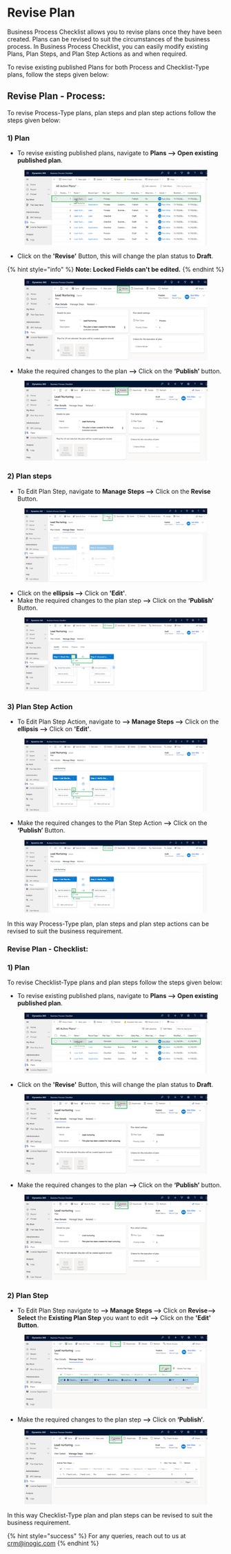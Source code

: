 # Revise Plan

Business Process Checklist allows you to revise plans once they have been created. Plans can be revised to suit the circumstances of the business process. In Business Process Checklist, you can easily modify existing Plans, Plan Steps, and Plan Step Actions as and when required.

To revise existing published Plans for both Process and Checklist-Type plans, follow the steps given below:

## Revise Plan - Process:

To revise Process-Type plans, plan steps and plan step actions follow the steps given below:

### 1) Plan

* To revise existing published plans, navigate to **Plans --> Open existing published plan**.

<figure><img src="../../../.gitbook/assets/revise plan_1.png" alt=""><figcaption></figcaption></figure>

* Click on the **'Revise'** Button, this will change the plan status to **Draft**.

{% hint style="info" %}
**Note: Locked Fields can't be edited.**
{% endhint %}

<figure><img src="../../../.gitbook/assets/revise plan_2.png" alt=""><figcaption></figcaption></figure>

* Make the required changes to the plan **-->** Click on the **‘Publish’** button.

<figure><img src="../../../.gitbook/assets/revise plan_3.png" alt=""><figcaption></figcaption></figure>

### 2) Plan steps

* To Edit Plan Step, navigate to **Manage Steps -->** Click on the **Revise** Button.

<figure><img src="../../../.gitbook/assets/edit plan step_1 (1).png" alt=""><figcaption></figcaption></figure>

* Click on the **ellipsis -->** Click on **'Edit'**.
* Make the required changes to the plan step **-->** Click on the **‘Publish’** Button.

<figure><img src="../../../.gitbook/assets/edit plan step_2 (1).png" alt=""><figcaption></figcaption></figure>

### 3) Plan Step Action

* To Edit Plan Step Action, navigate to **--> Manage Steps -->** Click on the **ellipsis -->** Click on **'Edit'**.

<figure><img src="../../../.gitbook/assets/Revise plan step action new.png" alt=""><figcaption></figcaption></figure>

* Make the required changes to the Plan Step Action **-->** Click on the **‘Publish’** Button.

<figure><img src="../../../.gitbook/assets/Revise plan step action new (1).png" alt=""><figcaption></figcaption></figure>

In this way Process-Type plan, plan steps and plan step actions can be revised to suit the business requirement.

### Revise Plan - Checklist:

### 1) Plan

To revise Checklist-Type plans and plan steps follow the steps given below:

* To revise existing published plans, navigate to **Plans --> Open existing published plan**.

<figure><img src="../../../.gitbook/assets/Revise plan 1.png" alt=""><figcaption></figcaption></figure>

* Click on the **'Revise'** Button, this will change the plan status to **Draft**.

<figure><img src="../../../.gitbook/assets/Revise plan 2.png" alt=""><figcaption></figcaption></figure>

* Make the required changes to the plan **-->** Click on the **‘Publish’** button.

<figure><img src="../../../.gitbook/assets/Revise plan 3.png" alt=""><figcaption></figcaption></figure>

### 2) Plan Step

* To Edit Plan Step navigate to **--> Manage Steps -->** Click on **Revise--> Select** the **Existing Plan Step** you want to edit **-->** Click on the **'Edit' Button**.

<figure><img src="../../../.gitbook/assets/Revise plan step 1.png" alt=""><figcaption></figcaption></figure>

* Make the required changes to the plan step **-->** Click on **‘Publish’**.

<figure><img src="../../../.gitbook/assets/Publish plan step changes.png" alt=""><figcaption></figcaption></figure>

In this way Checklist-Type plan and plan steps can be revised to suit the business requirement.

{% hint style="success" %}
For any queries, reach out to us at [crm@inogic.com](mailto:crm@inogic.com)
{% endhint %}
